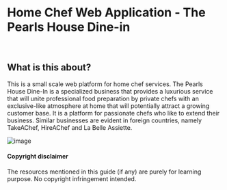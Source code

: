 # Home Chef Web Application - The Pearls House Dine-in
<br>

## What is this about?
This is a small scale web platform for home chef services.
The Pearls House Dine-In is a specialized business that provides a luxurious service that will unite professional food preparation by private chefs with an exclusive-like atmosphere at home that will potentially attract a growing customer base. It is a platform for passionate chefs who like to extend their business. Similar businesses are evident in foreign countries, namely TakeAChef, HireAChef and La Belle Assiette. 

![image](https://user-images.githubusercontent.com/37996135/115052249-50462700-9f10-11eb-8d47-b4c06f04c7ed.png)


#### Copyright disclaimer
The resources mentioned in this guide (if any) are purely for learning purpose. No copyright infringement intended.
